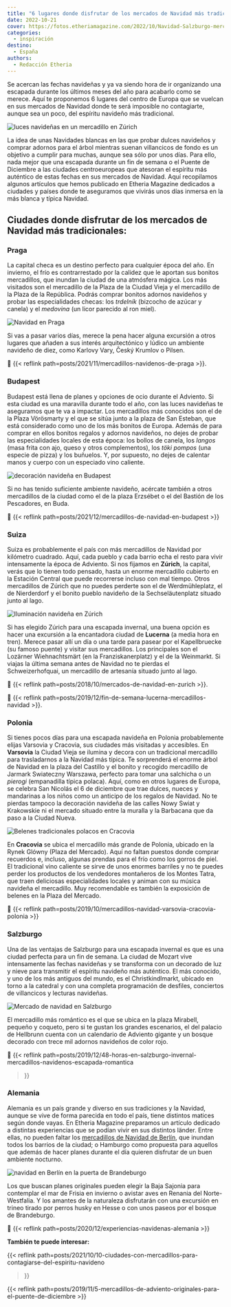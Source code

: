 ```yaml
---
title: "6 lugares donde disfrutar de los mercados de Navidad más tradicionales"
date: 2022-10-21
cover: https://fotos.etheriamagazine.com/2022/10/Navidad-Salzburgo-mercadillo-navidad-catedral.jpg
categories: 
  - inspiración
destino: 
  - España
authors: 
  - Redacción Etheria
---
```


Se acercan las fechas navideñas y ya va siendo hora de ir organizando una escapada 
durante los últimos meses del año para acabarlo como se merece. Aquí te proponemos 6 
lugares del centro de Europa que se vuelcan en sus mercados de Navidad donde te será 
imposible no contagiarte, aunque sea un poco, del espíritu navideño más tradicional. 

![luces navideñas en un mercadillo en Zúrich](https://fotos.etheriamagazine.com/2022/10/Navidad-Zurich-mercado-Estacion-Central.jpg "Puesto del mercado de Navidad de la Estación Central de Zúrich. © SG")

La idea de unas Navidades blancas en las que probar dulces navideños y comprar adornos 
para el árbol mientras suenan villancicos de fondo es un objetivo a cumplir para muchas, 
aunque sea sólo por unos días. Para ello, nada mejor que una escapada durante un fin de 
semana o el Puente de Diciembre a las ciudades centroeuropeas que atesoran el espíritu 
más auténtico de estas fechas en sus mercados de Navidad. Aquí recopilamos algunos 
artículos que hemos publicado en Etheria Magazine dedicados a ciudades y países donde te 
aseguramos que vivirás unos días inmersa en la más blanca y típica Navidad. 

## Ciudades donde disfrutar de los mercados de Navidad más tradicionales:

### Praga

La capital checa es un destino perfecto para cualquier época del año. En invierno, el 
frío es contrarrestado por la calidez que le aportan sus bonitos mercadillos, que 
inundan la ciudad de una atmósfera mágica. Los más visitados son el mercadillo de la 
Plaza de la Ciudad Vieja y el mercadillo de la Plaza de la República. Podrás comprar 
bonitos adornos navideños y probar las especialidades checas: los _trdelník_ (bizcocho 
de azúcar y canela) y el _medovina_ (un licor parecido al ron miel). 

![Navidad en Praga](https://fotos.etheriamagazine.com/2022/10/Navidad-mercadillos-Praga.jpg "Mercadillo navideño de la Plaza de la Ciudad Vieja, en Praga. © Libor Svácek")

Si vas a pasar varios días, merece la pena hacer alguna excursión a otros lugares que 
añaden a sus interés arquitectónico y lúdico un ambiente navideño de diez, como Karlovy 
Vary, Český Krumlov o Pilsen. 

📌 {{< reflink path=posts/2021/11/mercadillos-navidenos-de-praga >}}. 

### Budapest

Budapest está llena de planes y opciones de ocio durante el Adviento. Si esta ciudad es 
una maravilla durante todo el año, con las luces navideñas te aseguramos que te va a 
impactar. Los mercadillos más conocidos son el de la Plaza Vörösmarty y el que se sitúa 
junto a la plaza de San Esteban, que está considerado como uno de los más bonitos de 
Europa. Además de para comprar en ellos bonitos regalos y adornos navideños, no dejes de 
probar las especialidades locales de esta época: los bollos de canela, los _langos_ 
(masa frita con ajo, queso y otros complementos), los _töki pompos_ (una especie de 
pizza) y los buñuelos. Y, por supuesto, no dejes de calentar manos y cuerpo con un 
especiado vino caliente. 

![decoración navideña en Budapest](https://fotos.etheriamagazine.com/2022/10/Navidad-mercadillo-basilica-san-esteban.jpg "Mercadillo de la Basílica de San Esteban, en Budapest. © Pepa García")

Si no has tenido suficiente ambiente navideño, acércate también a otros mercadillos de 
la ciudad como el de la plaza Erzsébet o el del Bastión de los Pescadores, en Buda. 

📌 {{< reflink path=posts/2021/12/mercadillos-de-navidad-en-budapest >}} 

### Suiza

Suiza es probablemente el país con más mercadillos de Navidad por kilómetro cuadrado. 
Aquí, cada pueblo y cada barrio echa el resto para vivir intensamente la época de 
Adviento. Si nos fijamos en **Zúrich**, la capital, verás que lo tienen todo pensado, 
hasta un enorme mercadillo cubierto en la Estación Central que puede recorrerse incluso 
con mal tiempo. Otros mercadillos de Zúrich que no puedes perderte son el de 
Werdmühleplatz, el de Nierderdorf y el bonito pueblo navideño de la Sechseläutenplatz 
situado junto al lago. 

![Iluminación navideña en Zúrich](https://fotos.etheriamagazine.com/2022/10/Navidad-Zurich-Bahnhofstrasse-navidad.jpg "La Bahnhofstrasse, una de las calles principales de Zúrich, en Navidad. ©Switzerland Tourism/Ivo Scholz")

Si has elegido Zúrich para una escapada invernal, una buena opción es hacer una 
excursión a la encantadora ciudad de **Lucerna** (a media hora en tren). Merece pasar 
allí un día o una tarde para pasear por el Kapellbruecke (su famoso puente) y visitar 
sus mercadillos. Los principales son el Lozärner Wiehnachtsmärt (en la 
Franziskanerplatz) y el de la Weinmarkt. Si viajas la última semana antes de Navidad no 
te pierdas el Schweizerhofquai, un mercadillo de artesanía situado junto al lago. 

📌 {{< reflink path=posts/2018/10/mercados-de-navidad-en-zurich >}}. 

📌 {{< reflink path=posts/2019/12/fin-de-semana-lucerna-mercadillos-navidad >}}. 

### Polonia

Si tienes pocos días para una escapada navideña en Polonia probablemente elijas Varsovia 
y Cracovia, sus ciudades más visitadas y accesibles. En **Varsovia** la Ciudad Vieja se 
ilumina y decora con un tradicional mercadillo para trasladarnos a la Navidad más 
típica. Te sorprenderá el enorme árbol de Navidad en la plaza del Castillo y el bonito y 
recogido mercadillo de Jarmark Swiateczny Warszawa, perfecto para tomar una salchicha o 
un _pierogi_ (empanadilla típica polaca). Aquí, como en otros lugares de Europa, se 
celebra San Nicolás el 6 de diciembre que trae dulces, nueces y mandarinas a los niños 
como un anticipo de los regalos de Navidad. No te pierdas tampoco la decoración navideña 
de las calles Nowy Swiat y Krakowskie ni el mercado situado entre la muralla y la 
Barbacana que da paso a la Ciudad Nueva. 

![Belenes tradicionales polacos en Cracovia](https://fotos.etheriamagazine.com/2022/10/Navidad-belenes-cracovia.jpg "Concurso de belenes de Cracovia. © Manena Munar.")

En **Cracovia** se ubica el mercadillo más grande de Polonia, ubicado en la Rynek Glówny 
(Plaza del Mercado). Aquí no faltan puestos donde comprar recuerdos e, incluso, algunas 
prendas para el frío como los gorros de piel. El tradicional vino caliente se sirve de 
unos enormes barriles y no te puedes perder los productos de los vendedores montañeros 
de los Montes Tatra, que traen deliciosas especialidades locales y animan con su música 
navideña el mercadillo. Muy recomendable es también la exposición de belenes en la Plaza 
del Mercado. 

📌 {{< reflink path=posts/2019/10/mercadillos-navidad-varsovia-cracovia-polonia >}} 

### Salzburgo

Una de las ventajas de Salzburgo para una escapada invernal es que es una ciudad 
perfecta para un fin de semana. La ciudad de Mozart vive intensamente las fechas 
navideñas y se transforma con un decorado de luz y nieve para transmitir el espíritu 
navideño más auténtico. El más conocido, y uno de los más antiguos del mundo, es el 
Christkindlmarkt, ubicado en torno a la catedral y con una completa programación de 
desfiles, conciertos de villancicos y lecturas navideñas. 

![Mercado de navidad en Salzburgo](https://fotos.etheriamagazine.com/2022/10/Navidad-Salzburgo-mercadillo-navidad-catedral.jpg "Mercadillo Christkindlmarkt junto a la catedral. © Österreich Werbung/ Bryan Reinhart")

El mercadillo más romántico es el que se ubica en la plaza Mirabell, pequeño y coqueto, 
pero si te gustan los grandes escenarios, el del palacio de Hellbrunn cuenta con un 
calendario de Adviento gigante y un bosque decorado con trece mil adornos navideños de 
color rojo. 

📌 {{< reflink 
path=posts/2019/12/48-horas-en-salzburgo-invernal-mercadillos-navidenos-escapada-romantica 
>}} 

### Alemania

Alemania es un país grande y diverso en sus tradiciones y la Navidad, aunque se vive de 
forma parecida en todo el país, tiene distintos matices según donde vayas. En Etheria 
Magazine preparamos un artículo dedicado a distintas experiencias que se podían vivir en 
sus distintos länder. Entre ellas, no pueden faltar los [mercadillos de Navidad de 
Berlín](https://www.visitberlin.de/es/mercados-de-navidad-berlin), que inundan todos los 
barrios de la ciudad; o Hamburgo como propuesta para aquellos que además de hacer planes 
durante el día quieren disfrutar de un buen ambiente nocturno. 

![navidad en Berlín en la puerta de Brandeburgo](https://fotos.etheriamagazine.com/2022/10/Navidad-Berlin.jpg "La Puerta de Brandeburgo en Navidad. © GNTB/Getty Images/Golero")

Los que buscan planes originales pueden elegir la Baja Sajonia para contemplar el mar de 
Frisia en invierno o avistar aves en Renania del Norte-Westfalia. Y los amantes de la 
naturaleza disfrutarán con una excursión en trineo tirado por perros husky en Hesse o 
con unos paseos por el bosque de Brandeburgo. 

📌 {{< reflink path=posts/2020/12/experiencias-navidenas-alemania >}} 

**También te puede interesar:** 

{{< reflink 
path=posts/2021/10/10-ciudades-con-mercadillos-para-contagiarse-del-espiritu-navideno 
>}} 

{{< reflink 
path=posts/2019/11/5-mercadillos-de-adviento-originales-para-el-puente-de-diciembre >}}

